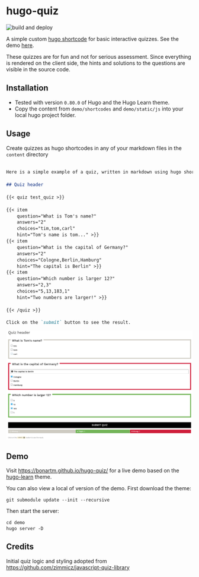 # hugo-quiz

![build and deploy](https://github.com/bonartm/hugo-quiz/workflows/build%20and%20deploy/badge.svg)

A simple custom [hugo shortcode](https://gohugo.io/content-management/shortcodes/#readout) for basic interactive quizzes. See the demo [here](https://bonartm.github.io/hugo-quiz/).

These quizzes are for fun and not for serious assessment. Since everything is rendered on the client side, the hints and solutions to the questions are visible in the source code. 

## Installation

- Tested with version `0.80.0` of Hugo and the Hugo Learn theme. 
- Copy the content from `demo/shortcodes` and `demo/static/js` into your local hugo project folder.

## Usage

Create quizzes as hugo shortcodes in any of your markdown files in the `content` directory

```markdown

Here is a simple example of a quiz, written in markdown using hugo shortcodes

## Quiz header

{{< quiz test_quiz >}}

{{< item 
    question="What is Tom's name?" 
    answers="2" 
    choices="tim,tom,carl"
    hint="Tom's name is tom..." >}}
{{< item 
    question="What is the capital of Germany?" 
    answers="2" 
    choices="Cologne,Berlin,Hamburg"
    hint="The capital is Berlin" >}}
{{< item 
    question="Which number is larger 12?"
    answers="2,3" 
    choices="5,13,183,1"
    hint="Two numbers are larger!" >}}

{{< /quiz >}}

Click on the `submit` button to see the result.
```

![](hugo-quiz-demo.png)

## Demo

Visit https://bonartm.github.io/hugo-quiz/ for a live demo based on the [hugo-learn](https://themes.gohugo.io/theme/hugo-theme-learn/en) theme.

You can also view a local of version of the demo. First download the theme:

```shell
git submodule update --init --recursive
```

Then start the server:

```shell
cd demo
hugo server -D
```

## Credits

Initial quiz logic and styling adopted from https://github.com/zimmicz/javascript-quiz-library
